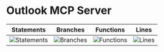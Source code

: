 # Outlook MCP Server

| Statements                  | Branches                | Functions                 | Lines             |
| --------------------------- | ----------------------- | ------------------------- | ----------------- |
| ![Statements](https://img.shields.io/badge/statements-36.84%25-red.svg?style=flat) | ![Branches](https://img.shields.io/badge/branches-31.17%25-red.svg?style=flat) | ![Functions](https://img.shields.io/badge/functions-50.84%25-red.svg?style=flat) | ![Lines](https://img.shields.io/badge/lines-38.24%25-red.svg?style=flat) |